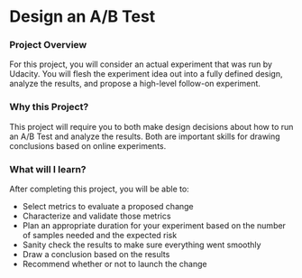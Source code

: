 # Design an A/B Test

### Project Overview
For this project, you will consider an actual experiment that was run by Udacity. You will flesh the experiment idea out into a fully defined design, analyze the results, and propose a high-level follow-on experiment.

### Why this Project?
This project will require you to both make design decisions about how to run an A/B Test and analyze the results. Both are important skills for drawing conclusions based on online experiments.

### What will I learn?
After completing this project, you will be able to:
* Select metrics to evaluate a proposed change
* Characterize and validate those metrics
* Plan an appropriate duration for your experiment based on the number of samples needed and the expected risk
* Sanity check the results to make sure everything went smoothly
* Draw a conclusion based on the results
* Recommend whether or not to launch the change
